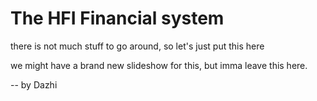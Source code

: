 
# The HFI Financial system

there is not much stuff to go around, so let's just put this here

we might have a brand new slideshow for this, but imma leave this here.

-- by Dazhi